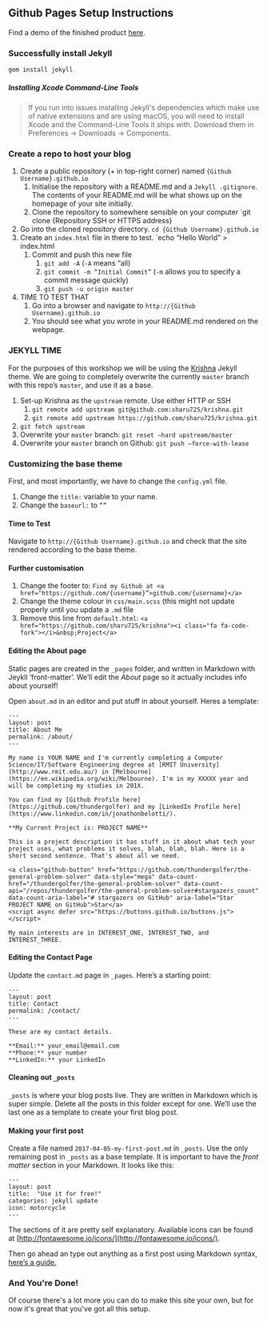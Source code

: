 ## Github Pages Setup Instructions


Find a demo of the finished product [here](https://jimmyankles.github.io).

### Successfully install Jekyll

`gem install jekyll`

##### Installing Xcode Command-Line Tools
> If you run into issues installing Jekyll's dependencies which make use of native extensions and are using macOS, you will need to install Xcode and the Command-Line Tools it ships with. Download them in Preferences → Downloads → Components.


### Create a repo to host your blog

1. Create a public repository (+ in top-right corner) named `{Github Username}.github.io`
    1. Initialise the repository with a README.md and a `Jekyll .gitignore`. The contents of your README.md will be what shows up on the homepage of your site initially.
    2. Clone the repository to somewhere sensible on your computer `git clone {Repository SSH or HTTPS address}
2. Go into the cloned repository directory. `cd {Github Username}.github.io`
3. Create an `index.html` file in there to test. `echo “Hello World” > index.html
    1. Commit and push this new file
        1. `git add -A` (`-A` means “all)
        2. `git commit -m “Initial Commit”` (`-m` allows you to specify a commit message quickly)
        3. `git push -u origin master`
4. TIME TO TEST THAT
    1. Go into a browser and navigate to `http://{Github Username}.github.io`
    2. You should see what you wrote in your README.md rendered on the webpage. 

### JEKYLL TIME

For the purposes of this workshop we will be using the [Krishna](https://github.com/sharu725/krishna/tree/gh-pages) Jekyll theme. We are going to completely overwrite the currently `master` branch with this repo’s `master`, and use it as a base. 

1. Set-up Krishna as the `upstream` remote. Use either HTTP or SSH
    1. `git remote add upstream git@github.com:sharu725/krishna.git`
    2. `git remote add upstream https://github.com/sharu725/krishna.git`
2. `git fetch upstream`
3. Overwrite your `master` branch: `git reset —hard upstream/master`
4. Overwrite your `master` branch on Github: `git push —force-with-lease`

### Customizing the base theme

First, and most importantly, we have to change the `config.yml` file.

1. Change the `title:` variable to your name.
2. Change the `baseurl:` to `””`

#### Time to Test

Navigate to `http://{Github Username}.github.io` and check that the site rendered according to the base theme.

#### Further customisation

1. Change the footer to:  `Find my Github at <a href="https://github.com/{username}”>github.com/{username}</a>`
2. Change the theme colour in `css/main.scss` (this might not update properly until you update a `.md` file
3. Remove this line from `default.html`:   `<a href="https://github.com/sharu725/krishna"><i class="fa fa-code-fork"></i>&nbsp;Project</a>`

#### Editing the About page

Static pages are created in the `_pages` folder, and written in Markdown with Jeykll ‘front-matter’. We’ll edit the *About* page so it actually includes info about yourself!

Open `about.md` in an editor and put stuff in about yourself. Heres a template: 

```
---
layout: post
title: About Me
permalink: /about/
---

My name is YOUR NAME and I'm currently completing a Computer Science/IT/Software Engineering degree at [RMIT University](http://www.rmit.edu.au/) in [Melbourne](https://en.wikipedia.org/wiki/Melbourne). I'm in my XXXXX year and will be completing my studies in 201X. 

You can find my [Github Profile here](https://github.com/thundergolfer) and my [LinkedIn Profile here](https://www.linkedin.com/in/jonathonbelotti/).

**My Current Project is: PROJECT NAME**

This is a project description it has stuff in it about what tech your project uses, what problems it solves, blah, blah, blah. Here is a short second sentence. That's about all we need.

<a class="github-button" href="https://github.com/thundergolfer/the-general-problem-solver" data-style="mega" data-count-href="/thundergolfer/the-general-problem-solver" data-count-api="/repos/thundergolfer/the-general-problem-solver#stargazers_count" data-count-aria-label="# stargazers on GitHub" aria-label="Star PROJECT NAME on GitHub">Star</a>
<script async defer src="https://buttons.github.io/buttons.js"></script>

My main interests are in INTEREST_ONE, INTEREST_TWO, and INTEREST_THREE.
```

#### Editing the Contact Page

Update the `contact.md` page in `_pages`. Here’s a starting point:

```
---
layout: post
title: Contact
permalink: /contact/
---

These are my contact details.

**Email:** your_email@email.com
**Phone:** your number
**LinkedIn:** your LinkedIn
```
 
#### Cleaning out `_posts`

`_posts` is where your blog posts live. They are written in Markdown which is super simple. Delete all the posts in this folder except for one. We’ll use the last one as a template to create your first blog post.

#### Making your first post

Create a file named `2017-04-05-my-first-post.md` in `_posts`. Use the only remaining post in `_posts` as a base template. It is important to have the *front matter* section in your Markdown. It looks like this:

```
---
layout: post
title:  "Use it for free!"
categories: jekyll update
icon: motorcycle
---
```

The sections of it are pretty self explanatory. Available icons can be found at [http://fontawesome.io/icons/](http://fontawesome.io/icons/).

Then go ahead an type out anything as a first post using Markdown syntax, [here’s a guide.](https://github.com/adam-p/markdown-here/wiki/Markdown-Cheatsheet)


### And You're Done!

Of course there's a lot more you can do to make this site your own, but for now it's great that you've got all this setup.
